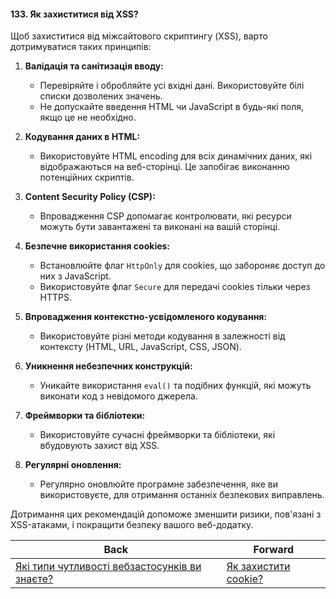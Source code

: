 #### 133. Як захиститися від XSS?

Щоб захиститися від міжсайтового скриптингу (XSS), варто дотримуватися таких принципів:

1. **Валідація та санітизація вводу:**
   - Перевіряйте і обробляйте усі вхідні дані. Використовуйте білі списки дозволених значень.
   - Не допускайте введення HTML чи JavaScript в будь-які поля, якщо це не необхідно.

2. **Кодування даних в HTML:**
   - Використовуйте HTML encoding для всіх динамічних даних, які відображаються на веб-сторінці. Це запобігає виконанню потенційних скриптів.

3. **Content Security Policy (CSP):**
   - Впровадження CSP допомагає контролювати, які ресурси можуть бути завантажені та виконані на вашій сторінці.

4. **Безпечне використання cookies:**
   - Встановлюйте флаг `HttpOnly` для cookies, що забороняє доступ до них з JavaScript.
   - Використовуйте флаг `Secure` для передачі cookies тільки через HTTPS.

5. **Впровадження контекстно-усвідомленого кодування:**
   - Використовуйте різні методи кодування в залежності від контексту (HTML, URL, JavaScript, CSS, JSON).

6. **Уникнення небезпечних конструкцій:**
   - Уникайте використання `eval()` та подібних функцій, які можуть виконати код з невідомого джерела.

7. **Фреймворки та бібліотеки:**
   - Використовуйте сучасні фреймворки та бібліотеки, які вбудовують захист від XSS.

8. **Регулярні оновлення:**
   - Регулярно оновлюйте програмне забезпечення, яке ви використовуєте, для отримання останніх безпекових виправлень.

Дотримання цих рекомендацій допоможе зменшити ризики, пов'язані з XSS-атаками, і покращити безпеку вашого веб-додатку.

| Back | Forward |
|---|---|
| [Які типи чутливості вебзастосунків ви знаєте?](/ua/middle/security/what-types-of-sensitivity-do-you-know.md)  | [Як захистити cookie?](/ua/middle/security/how-to-protect-cookies.md) |